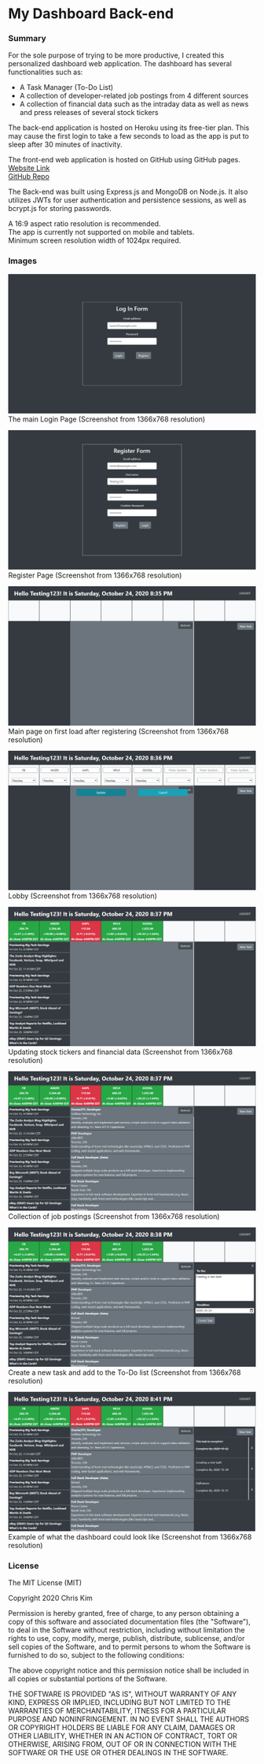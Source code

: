# My Dashboard Back-end  

### Summary  

For the sole purpose of trying to be more productive, I created this personalized dashboard web application. The dashboard has several functionalities such as:
  - A Task Manager (To-Do List)
  - A collection of developer-related job postings from 4 different sources
  - A collection of financial data such as the intraday data as well as news and press releases of several stock tickers

The back-end application is hosted on Heroku using its free-tier plan. This may cause the first login to take a few seconds to load as the app is put to sleep after 30 minutes of inactivity.  

The front-end web application is hosted on GitHub using GitHub pages.  
[Website Link](https://ikim1991.github.io/my-dashboard-app/)  
[GitHub Repo](https://github.com/ikim1991/my-dashboard-app/)  

The Back-end was built using Express.js and MongoDB on Node.js. It also utilizes JWTs for user authentication and persistence sessions, as well as bcrypt.js for storing passwords.  

A 16:9 aspect ratio resolution is recommended.  
The app is currently not supported on mobile and tablets.  
Minimum screen resolution width of 1024px required.  

### Images  

![Login Page](./app-images/login.png "Login Page")  
The main Login Page (Screenshot from 1366x768 resolution)  

![Register Page](./app-images/register.png "Register Page")  
Register Page (Screenshot from 1366x768 resolution)  

![On Register](./app-images/onregister.png "On Register")  
Main page on first load after registering (Screenshot from 1366x768 resolution)  

![Add Stock Tickers](./app-images/addstocktickers.png "Add Stock Tickers")  
Lobby (Screenshot from 1366x768 resolution)  

![Financial Data](./app-images/financialdata.png "Financial Data")  
Updating stock tickers and financial data (Screenshot from 1366x768 resolution)  

![Job Postings](./app-images/jobpostings.png "Job Postings")  
Collection of job postings (Screenshot from 1366x768 resolution)  

![Create New Task](./app-images/newtask.png "Create New Task")  
Create a new task and add to the To-Do list (Screenshot from 1366x768 resolution)  

![To Do List](./app-images/todolist.png "To Do List")  
Example of what the dashboard could look like (Screenshot from 1366x768 resolution)  

### License  

The MIT License (MIT)  

Copyright 2020 Chris Kim  

Permission is hereby granted, free of charge, to any person obtaining a copy of this software and associated documentation files (the "Software"), to deal in the Software without restriction, including without limitation the rights to use, copy, modify, merge, publish, distribute, sublicense, and/or sell copies of the Software, and to permit persons to whom the Software is furnished to do so, subject to the following conditions:  

The above copyright notice and this permission notice shall be included in all copies or substantial portions of the Software.  

THE SOFTWARE IS PROVIDED "AS IS", WITHOUT WARRANTY OF ANY KIND, EXPRESS OR IMPLIED, INCLUDING BUT NOT LIMITED TO THE WARRANTIES OF MERCHANTABILITY, ITNESS FOR A PARTICULAR PURPOSE AND NONINFRINGEMENT. IN NO EVENT SHALL THE AUTHORS OR COPYRIGHT HOLDERS BE LIABLE FOR ANY CLAIM, DAMAGES OR OTHER LIABILITY, WHETHER IN AN ACTION OF CONTRACT, TORT OR OTHERWISE, ARISING FROM, OUT OF OR IN CONNECTION WITH THE SOFTWARE OR THE USE OR OTHER DEALINGS IN THE SOFTWARE.  
